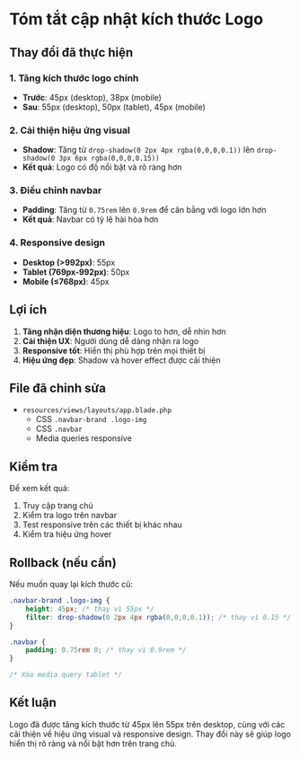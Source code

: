 # Tóm tắt cập nhật kích thước Logo

## Thay đổi đã thực hiện

### 1. Tăng kích thước logo chính
- **Trước**: 45px (desktop), 38px (mobile)
- **Sau**: 55px (desktop), 50px (tablet), 45px (mobile)

### 2. Cải thiện hiệu ứng visual
- **Shadow**: Tăng từ `drop-shadow(0 2px 4px rgba(0,0,0,0.1))` lên `drop-shadow(0 3px 6px rgba(0,0,0,0.15))`
- **Kết quả**: Logo có độ nổi bật và rõ ràng hơn

### 3. Điều chỉnh navbar
- **Padding**: Tăng từ `0.75rem` lên `0.9rem` để cân bằng với logo lớn hơn
- **Kết quả**: Navbar có tỷ lệ hài hòa hơn

### 4. Responsive design
- **Desktop (>992px)**: 55px
- **Tablet (769px-992px)**: 50px  
- **Mobile (≤768px)**: 45px

## Lợi ích

1. **Tăng nhận diện thương hiệu**: Logo to hơn, dễ nhìn hơn
2. **Cải thiện UX**: Người dùng dễ dàng nhận ra logo
3. **Responsive tốt**: Hiển thị phù hợp trên mọi thiết bị
4. **Hiệu ứng đẹp**: Shadow và hover effect được cải thiện

## File đã chỉnh sửa

- `resources/views/layouts/app.blade.php`
  - CSS `.navbar-brand .logo-img`
  - CSS `.navbar`
  - Media queries responsive

## Kiểm tra

Để xem kết quả:
1. Truy cập trang chủ
2. Kiểm tra logo trên navbar
3. Test responsive trên các thiết bị khác nhau
4. Kiểm tra hiệu ứng hover

## Rollback (nếu cần)

Nếu muốn quay lại kích thước cũ:
```css
.navbar-brand .logo-img {
    height: 45px; /* thay vì 55px */
    filter: drop-shadow(0 2px 4px rgba(0,0,0,0.1)); /* thay vì 0.15 */
}

.navbar {
    padding: 0.75rem 0; /* thay vì 0.9rem */
}

/* Xóa media query tablet */
```

## Kết luận

Logo đã được tăng kích thước từ 45px lên 55px trên desktop, cùng với các cải thiện về hiệu ứng visual và responsive design. Thay đổi này sẽ giúp logo hiển thị rõ ràng và nổi bật hơn trên trang chủ.